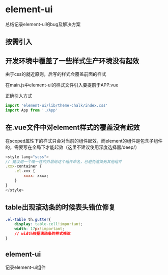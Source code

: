 # element-ui
总结记录element-ui的bug及解决方案

## 按需引入


## 开发环境中覆盖了一些样式生产环境没有起效
由于css的就近原则，后写的样式会覆盖前面的样式

在main.js中element-ui的样式文件引入要提前于APP.vue

正确引入方式

```js
import 'element-ui/lib/theme-chalk/index.css'
import App from './App'
```

## 在.vue文件中对element样式的覆盖没有起效
在scoped属性下的样式只会对当前的组件起效，而element的组件是包含子组件的，需要写在全局下才能起效（这里不建议使用深度选择器/deep/）
``` js
<style lang="scss">
// 建议用一个唯一性的外层给这个组件命名，已避免渲染到其他组件
.xxx-container {
    .el-xxx {
        xxxx: xxxx;
    }
}
</style>
```

## table出现滚动条的时候表头错位修复
```css
.el-table th.gutter{
	display: table-cell!important;
	width: 17px!important;
    // width根据滚动条的样式修改
}
```

## element-ui
记录element-ui组件
